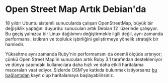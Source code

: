 # Open Street Map Artık Debian'da

18 yıldır Ubuntu sistemli sunucularda çalışan OpenStreetMap, büyük bir değişiklik yaptığını duyurdu: sunucuları artık Debian 12  üzerinde çalışıyor. Bu geçiş yalnızca bir Linux dağıtımını değiştirmekle ilgili değil, aynı zamanda performansı, istikrarı ve topluluk işbirliğini geliştirmeye yönelik stratejik bir hamledir.

Yükseltme aynı zamanda Ruby'nin performansını da önemli ölçüde artırıyor; çünkü Open Street Map'in sunucuları artık Ruby 3.1 tarafından destekleniyor ve dünya çapındaki kullanıcılara daha hızlı ve daha etkili haritalama maceraları vaat ediyor. Sizlerde OSM'ye katkıda bulunmak istiyorsanız [bu bağlantıdan](https://www.openstreetmap.org/user/new) kayıt olup haritalamaya başlayabilirsiniz.





